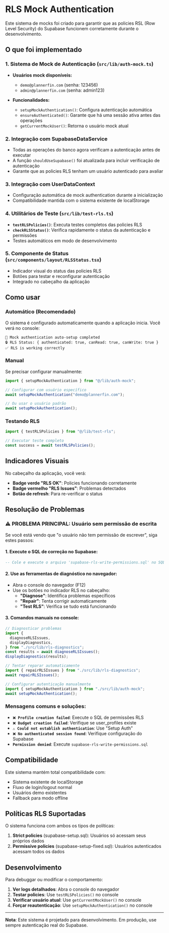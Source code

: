 # RLS Mock Authentication

Este sistema de mocks foi criado para garantir que as policies RSL (Row Level Security) do Supabase funcionem corretamente durante o desenvolvimento.

## O que foi implementado

### 1. Sistema de Mock de Autenticação (`src/lib/auth-mock.ts`)

- **Usuários mock disponíveis:**

  - `demo@plannerfin.com` (senha: 123456)
  - `admin@plannerfin.com` (senha: admin123)

- **Funcionalidades:**
  - `setupMockAuthentication()`: Configura autenticação automática
  - `ensureAuthenticated()`: Garante que há uma sessão ativa antes das operações
  - `getCurrentMockUser()`: Retorna o usuário mock atual

### 2. Integração com SupabaseDataService

- Todas as operações do banco agora verificam a autenticação antes de executar
- A função `shouldUseSupabase()` foi atualizada para incluir verificação de autenticação
- Garante que as policies RLS tenham um usuário autenticado para avaliar

### 3. Integração com UserDataContext

- Configuração automática de mock authentication durante a inicialização
- Compatibilidade mantida com o sistema existente de localStorage

### 4. Utilitários de Teste (`src/lib/test-rls.ts`)

- **`testRLSPolicies()`**: Executa testes completos das policies RLS
- **`checkRLSStatus()`**: Verifica rapidamente o status da autenticação e permissões
- Testes automáticos em modo de desenvolvimento

### 5. Componente de Status (`src/components/layout/RLSStatus.tsx`)

- Indicador visual do status das policies RLS
- Botões para testar e reconfigurar autenticação
- Integrado no cabeçalho da aplicação

## Como usar

### Automático (Recomendado)

O sistema é configurado automaticamente quando a aplicação inicia. Você verá no console:

```
🚀 Mock authentication auto-setup completed
🔒 RLS Status: { authenticated: true, canRead: true, canWrite: true }
✅ RLS is working correctly
```

### Manual

Se precisar configurar manualmente:

```typescript
import { setupMockAuthentication } from "@/lib/auth-mock";

// Configurar com usuário específico
await setupMockAuthentication("demo@plannerfin.com");

// Ou usar o usuário padrão
await setupMockAuthentication();
```

### Testando RLS

```typescript
import { testRLSPolicies } from "@/lib/test-rls";

// Executar teste completo
const success = await testRLSPolicies();
```

## Indicadores Visuais

No cabeçalho da aplicação, você verá:

- **Badge verde "RLS OK"**: Policies funcionando corretamente
- **Badge vermelho "RLS Issues"**: Problemas detectados
- **Botão de refresh**: Para re-verificar o status

## Resolução de Problemas

### ⚠️ **PROBLEMA PRINCIPAL: Usuário sem permissão de escrita**

Se você está vendo que "o usuário não tem permissão de escrever", siga estes passos:

#### 1. **Execute o SQL de correção no Supabase:**

```sql
-- Cole e execute o arquivo 'supabase-rls-write-permissions.sql' no SQL Editor do Supabase
```

#### 2. **Use as ferramentas de diagnóstico no navegador:**

- Abra o console do navegador (F12)
- Use os botões no indicador RLS no cabeçalho:
  - **"Diagnose"**: Identifica problemas específicos
  - **"Repair"**: Tenta corrigir automaticamente
  - **"Test RLS"**: Verifica se tudo está funcionando

#### 3. **Comandos manuais no console:**

```javascript
// Diagnosticar problemas
import {
  diagnoseRLSIssues,
  displayDiagnostics,
} from "./src/lib/rls-diagnostics";
const results = await diagnoseRLSIssues();
displayDiagnostics(results);

// Tentar reparar automaticamente
import { repairRLSIssues } from "./src/lib/rls-diagnostics";
await repairRLSIssues();

// Configurar autenticação manualmente
import { setupMockAuthentication } from "./src/lib/auth-mock";
await setupMockAuthentication();
```

### Mensagens comuns e soluções:

- **`❌ Profile creation failed`**: Execute o SQL de permissões RLS
- **`❌ Budget creation failed`**: Verifique se user_profiles existe
- **`⚠️ Could not establish authentication`**: Use "Setup Auth"
- **`❌ No authenticated session found`**: Verifique configuração do Supabase
- **`Permission denied`**: Execute `supabase-rls-write-permissions.sql`

## Compatibilidade

Este sistema mantém total compatibilidade com:

- Sistema existente de localStorage
- Fluxo de login/logout normal
- Usuários demo existentes
- Fallback para modo offline

## Políticas RLS Suportadas

O sistema funciona com ambos os tipos de políticas:

1. **Strict policies** (supabase-setup.sql): Usuários só acessam seus próprios dados
2. **Permissive policies** (supabase-setup-fixed.sql): Usuários autenticados acessam todos os dados

## Desenvolvimento

Para debuggar ou modificar o comportamento:

1. **Ver logs detalhados**: Abra o console do navegador
2. **Testar policies**: Use `testRLSPolicies()` no console
3. **Verificar usuário atual**: Use `getCurrentMockUser()` no console
4. **Forçar reautenticação**: Use `setupMockAuthentication()` no console

---

**Nota**: Este sistema é projetado para desenvolvimento. Em produção, use sempre autenticação real do Supabase.
